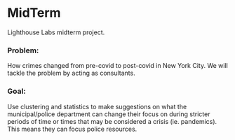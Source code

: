 # MidTerm
Lighthouse Labs midterm project.

### Problem: 
How crimes changed from pre-covid to post-covid in New York City. We will tackle the problem by acting as consultants.

### Goal: 
Use clustering and statistics to make suggestions on what the municipal/police department can change their focus on during stricter periods of time or times that may be considered a crisis (ie. pandemics). This means they can focus police resources.
      